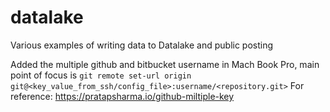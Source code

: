 # datalake
Various examples of writing data to Datalake and public posting

Added the multiple github and bitbucket username in Mach Book Pro, main point of focus is `git remote set-url origin git@<key_value_from_ssh/config_file>:username/<repository.git>` For reference:  https://pratapsharma.io/github-miltiple-key 
